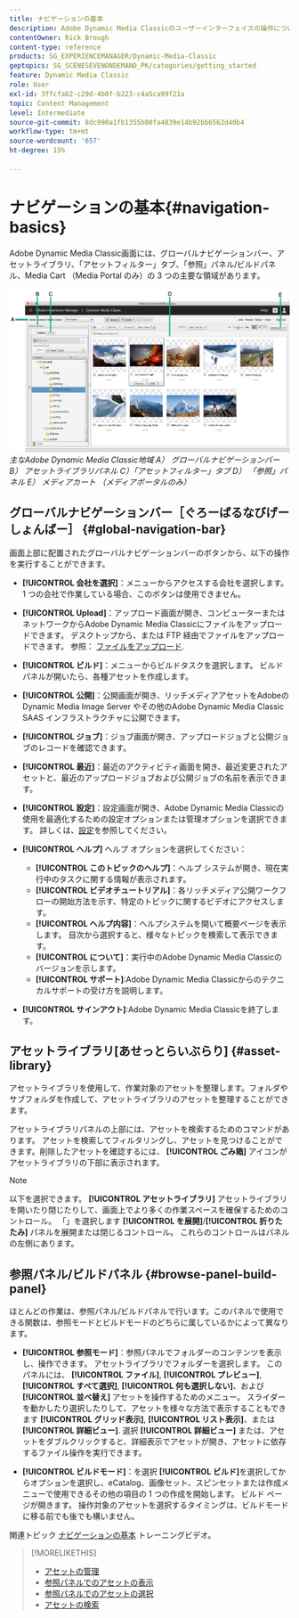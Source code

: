```yaml
---
title: ナビゲーションの基本
description: Adobe Dynamic Media Classicのユーザーインターフェイスの操作について説明します。
contentOwner: Rick Brough
content-type: reference
products: SG_EXPERIENCEMANAGER/Dynamic-Media-Classic
geptopics: SG_SCENESEVENONDEMAND_PK/categories/getting_started
feature: Dynamic Media Classic
role: User
exl-id: 3ffcfab2-c29d-4b0f-b223-c4a5ca99f21a
topic: Content Management
level: Intermediate
source-git-commit: 8dc990a1fb1355b00fa4839e14b92bb6562d40b4
workflow-type: tm+mt
source-wordcount: '657'
ht-degree: 15%

---
```


# ナビゲーションの基本{#navigation-basics}

Adobe Dynamic Media Classic画面には、グローバルナビゲーションバー、アセットライブラリ、「アセットフィルター」タブ、「参照」パネル/ビルドパネル、Media Cart （Media Portal のみ）の 3 つの主要な領域があります。

![ナビゲーションの基本](/help/using/assets/gs_navigation_basics_popup_popup.png)
*主なAdobe Dynamic Media Classic地域*
*A） グローバルナビゲーションバー B） アセットライブラリパネル C）「アセットフィルター」タブ D） 「参照」パネル E） メディアカート （メディアポータルのみ）*

## グローバルナビゲーションバー［ぐろーばるなびげーしょんばー］ {#global-navigation-bar}

画面上部に配置されたグローバルナビゲーションバーのボタンから、以下の操作を実行することができます。

* **[!UICONTROL 会社を選択]**：メニューからアクセスする会社を選択します。 1 つの会社で作業している場合、このボタンは使用できません。

* **[!UICONTROL Upload]**：アップロード画面が開き、コンピューターまたはネットワークからAdobe Dynamic Media Classicにファイルをアップロードできます。 デスクトップから、または FTP 経由でファイルをアップロードできます。 参照： [ファイルをアップロード](/help/using/uploading-files.md).

* **[!UICONTROL ビルド]**：メニューからビルドタスクを選択します。 ビルドパネルが開いたら、各種アセットを作成します。

* **[!UICONTROL 公開]**：公開画面が開き、リッチメディアアセットをAdobeのDynamic Media Image Server やその他のAdobe Dynamic Media Classic SAAS インフラストラクチャに公開できます。

* **[!UICONTROL ジョブ]**：ジョブ画面が開き、アップロードジョブと公開ジョブのレコードを確認できます。

* **[!UICONTROL 最近]**：最近のアクティビティ画面を開き、最近変更されたアセットと、最近のアップロードジョブおよび公開ジョブの名前を表示できます。

* **[!UICONTROL 設定]**：設定画面が開き、Adobe Dynamic Media Classicの使用を最適化するための設定オプションまたは管理オプションを選択できます。 詳しくは、[設定](/help/using/setup-basics.md)を参照してください。

* **[!UICONTROL ヘルプ]** ヘルプ オプションを選択してください：

   * **[!UICONTROL このトピックのヘルプ]**：ヘルプ システムが開き、現在実行中のタスクに関する情報が表示されます。
   * **[!UICONTROL ビデオチュートリアル]**：各リッチメディア公開ワークフローの開始方法を示す、特定のトピックに関するビデオにアクセスします。
   * **[!UICONTROL ヘルプ内容]**：ヘルプシステムを開いて概要ページを表示します。 目次から選択すると、様々なトピックを検索して表示できます。
   * **[!UICONTROL について]**：実行中のAdobe Dynamic Media Classicのバージョンを示します。
   * **[!UICONTROL サポート]**:Adobe Dynamic Media Classicからのテクニカルサポートの受け方を説明します。

* **[!UICONTROL サインアウト]**:Adobe Dynamic Media Classicを終了します。

## アセットライブラリ[あせっとらいぶらり] {#asset-library}

アセットライブラリを使用して、作業対象のアセットを整理します。フォルダやサブフォルダを作成して、アセットライブラリのアセットを整理することができます。

アセットライブラリパネルの上部には、アセットを検索するためのコマンドがあります。 アセットを検索してフィルタリングし、アセットを見つけることができます。削除したアセットを確認するには、 **[!UICONTROL ごみ箱]** アイコンがアセットライブラリの下部に表示されます。

>[!NOTE]
>
>以下を選択できます。 **[!UICONTROL アセットライブラリ]** アセットライブラリを開いたり閉じたりして、画面上でより多くの作業スペースを確保するためのコントロール。 「」を選択します **[!UICONTROL を展開]**/**[!UICONTROL 折りたたみ]** パネルを展開または閉じるコントロール。 これらのコントロールはパネルの左側にあります。

## 参照パネル/ビルドパネル {#browse-panel-build-panel}

ほとんどの作業は、参照パネル/ビルドパネルで行います。このパネルで使用できる関数は、参照モードとビルドモードのどちらに属しているかによって異なります。

* **[!UICONTROL 参照モード]**：参照パネルでフォルダーのコンテンツを表示し、操作できます。 アセットライブラリでフォルダーを選択します。 このパネルには、 **[!UICONTROL ファイル]**, **[!UICONTROL プレビュー]**, **[!UICONTROL すべて選択]**, **[!UICONTROL 何も選択しない]**、および **[!UICONTROL 並べ替え]** アセットを操作するためのメニュー。 スライダーを動かしたり選択したりして、アセットを様々な方法で表示することもできます **[!UICONTROL グリッド表示]**, **[!UICONTROL リスト表示]**、または **[!UICONTROL 詳細ビュー]**. 選択 **[!UICONTROL 詳細ビュー]** または、アセットをダブルクリックすると、詳細表示でアセットが開き、アセットに依存するファイル操作を実行できます。

* **[!UICONTROL ビルドモード]**：を選択 **[!UICONTROL ビルド]**&#x200B;を選択してからオプションを選択し、eCatalog、画像セット、スピンセットまたは作成メニューで使用できるその他の項目の 1 つの作成を開始します。 ビルド ページが開きます。 操作対象のアセットを選択するタイミングは、ビルドモードに移る前でも後でも構いません。

関連トピック [ナビゲーションの基本](https://s7d5.scene7.com/s7viewers/html5/VideoViewer.html?videoserverurl=https://s7d5.scene7.com/is/content/&amp;emailurl=https://s7d5.scene7.com/s7/emailFriend&amp;serverUrl=https://s7d5.scene7.com/is/image/&amp;config=Scene7SharedAssets/Universal_HTML5_Video&amp;contenturl=https://s7d5.scene7.com/skins/&amp;asset=S7tutorials/571_Navigation%20Basics_converted%20renamed_Getting%20Started-AVS) トレーニングビデオ。

>[!MORELIKETHIS]
>
>* [アセットの管理](about-managing-assets.md)
>* [参照パネルでのアセットの表示](viewing-assets-browse-panel.md#viewing_assets_in_the_browse_panel)
>* [参照パネルでのアセットの選択](selecting-assets-browse-panel.md#selecting_assets_in_the_browse_panel)
>* [アセットの検索](searching-assets.md#searching_assets)
